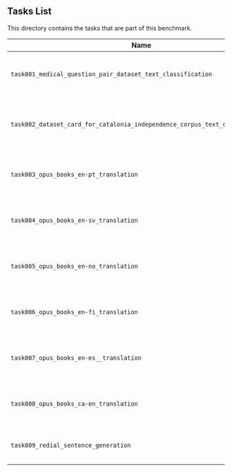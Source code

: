 ## Tasks List 

This directory contains the tasks that are part of this benchmark. 


Name | Summary | Category
---- | ----------- | --------
`task001_medical_question_pair_dataset_text_classification` | Classification of Medical Question Pair Dataset in two categories | Text Classification
`task002_dataset_card_for_catalonia_independence_corpus_text_classification` | Classification of Catalonia Independence Corpus into three categories | Text Classification
`task003_opus_books_en-pt_translation` | Translation from English to Portuguese using opus dataset | Translation
`task004_opus_books_en-sv_translation` | Translation from English to Swedish using opus dataset | Translation
`task005_opus_books_en-no_translation`	| Translation from English to Norwegian using opus dataset | Translation
`task006_opus_books_en-fi_translation` | Translation from English to Finnish using opus dataset | Translation
`task007_opus_books_en-es__translation` | Translation from English to Spanish using opus dataset | Translation
`task008_opus_books_ca-en_translation` | Translation from Catalan to English using opus dataset | Translation
`task009_redial_sentence_generation` | Generating next sentence to redial sentence | Sentence Generation
